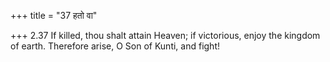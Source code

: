 +++
title = "37 हतो वा"

+++
2.37 If killed, thou shalt attain Heaven; if victorious, enjoy the
kingdom of earth. Therefore arise, O Son of Kunti, and fight!

